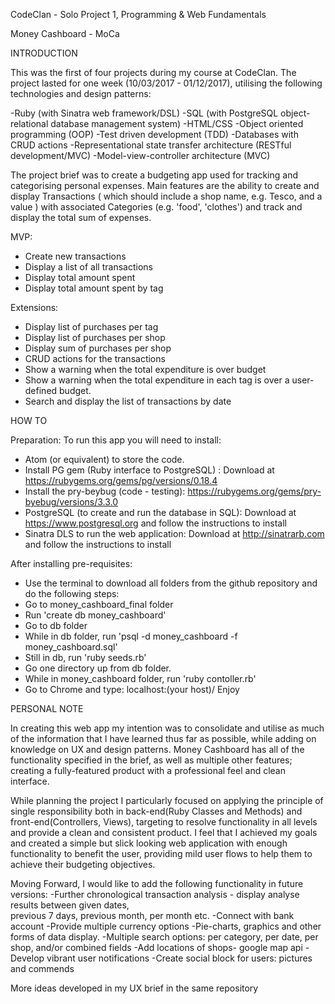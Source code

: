 
CodeClan - Solo Project 1, Programming & Web Fundamentals

Money Cashboard - MoCa

INTRODUCTION

This was the first of four projects during my course at CodeClan. The project lasted for one week (10/03/2017 - 01/12/2017), utilising the following technologies and design patterns:

-Ruby (with Sinatra web framework/DSL)
-SQL (with PostgreSQL object-relational database management system)
-HTML/CSS
-Object oriented programming (OOP)
-Test driven development (TDD)
-Databases with CRUD actions
-Representational state transfer architecture (RESTful development/MVC)
-Model-view-controller architecture (MVC)

The project brief was to create a budgeting app used for tracking and categorising personal expenses.
Main features are the ability to create and display Transactions ( which should include a shop name, e.g. Tesco, and a value ) with associated Categories (e.g. 'food', 'clothes') and track and display the total sum of expenses.

MVP:
- Create new transactions
- Display a list of all transactions
- Display total amount spent
- Display total amount spent by tag

Extensions:
- Display list of purchases per tag
- Display list of purchases per shop
- Display sum of purchases per shop
- CRUD actions for the transactions
- Show a warning when the total expenditure is over budget
- Show a warning when the total expenditure in each tag is over a user-defined budget.
- Search and display the list of transactions by date



HOW TO

Preparation:
To run this app you will need to install:
- Atom (or equivalent) to store the code.
- Install PG gem (Ruby interface to PostgreSQL) : Download at https://rubygems.org/gems/pg/versions/0.18.4
- Install the pry-beybug (code - testing): https://rubygems.org/gems/pry-byebug/versions/3.3.0
- PostgreSQL (to create and run the database in SQL): Download at https://www.postgresql.org and follow the instructions to install
- Sinatra DLS to run the web application: Download at http://sinatrarb.com and
follow the instructions to install

After installing pre-requisites:
- Use the terminal to download all folders from the github repository and do the following steps:
- Go to money_cashboard_final folder
- Run 'create db money_cashboard'
- Go to db folder
- While in db folder, run 'psql -d money_cashboard -f money_cashboard.sql'
- Still in db, run 'ruby seeds.rb'
- Go one directory up from db folder.
- While in money_cashboard folder, run 'ruby contoller.rb' 
- Go to Chrome and type: localhost:(your host)/
Enjoy


PERSONAL NOTE

In creating this web app my intention was to consolidate and utilise as much of the information that I have learned thus far as possible, while adding on knowledge on UX and design patterns. Money Cashboard has all of the functionality specified in the brief, as well as multiple other features; creating a fully-featured product with a professional feel and clean interface.

While planning the project I particularly focused on applying the principle of single responsibility both in back-end(Ruby Classes and Methods) and front-end(Controllers, Views), targeting to resolve functionality in all levels and provide a clean and consistent product. I feel that I achieved my goals and created a simple but slick looking web application with enough functionality to benefit the user, providing mild user flows to help them to achieve their budgeting objectives.

Moving Forward, I would like to add the following functionality in future versions:
-Further chronological transaction analysis - display analyse results between given dates,  
previous 7 days, previous month, per month etc.
-Connect with bank account
-Provide multiple currency options
-Pie-charts, graphics and other forms of data display.
-Multiple search options: per category, per date, per shop, and/or combined fields
-Add locations of shops- google map api
-Develop vibrant user notifications
-Create social block for users: pictures and commends

More ideas developed in my UX brief in the same repository
